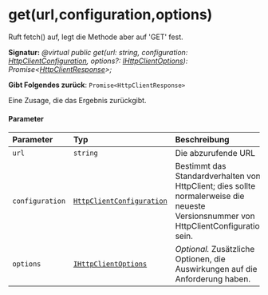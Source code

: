 # <a name="geturlconfigurationoptions"></a>get(url,configuration,options)




Ruft fetch() auf, legt die Methode aber auf 'GET' fest.

**Signatur:** _@virtual public get(url: string, configuration: [HttpClientConfiguration](../sp-http/httpclientconfiguration.md), options?: [IHttpClientOptions](../sp-http/ihttpclientoptions.md)): Promise<[HttpClientResponse](../sp-http/httpclientresponse.md)>;_

**Gibt Folgendes zurück**: `Promise<HttpClientResponse>`



Eine Zusage, die das Ergebnis zurückgibt.

#### <a name="parameters"></a>Parameter


| Parameter       | Typ    | Beschreibung |
|:-------------|:---------------|:------------|
| `url`    | `string` | Die abzurufende URL |
| `configuration`    | [`HttpClientConfiguration`](../sp-http/httpclientconfiguration.md) | Bestimmt das Standardverhalten von HttpClient; dies sollte normalerweise die neueste Versionsnummer von HttpClientConfigurations sein. |
| `options`    | [`IHttpClientOptions`](../sp-http/ihttpclientoptions.md) | _Optional._ Zusätzliche Optionen, die Auswirkungen auf die Anforderung haben. |
